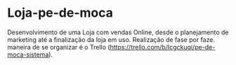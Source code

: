 # Loja-pe-de-moca
Desenvolvimento de uma Loja com vendas Online, desde o planejamento de marketing até a finalização da loja em uso.
Realização de fase por faze. 
maneira de se organizar é o Trello (https://trello.com/b/Icgckuqi/pe-de-moca-sistema).
